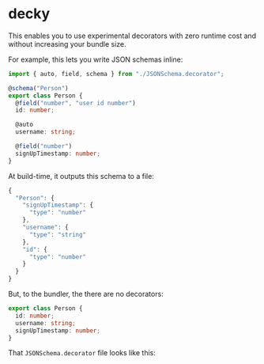 # decky

This enables you to use experimental decorators with zero runtime cost and without increasing your bundle size.

For example, this lets you write JSON schemas inline:

```ts
import { auto, field, schema } from "./JSONSchema.decorator";

@schema("Person")
export class Person {
  @field("number", "user id number")
  id: number;

  @auto
  username: string;

  @field("number")
  signUpTimestamp: number;
}
```

At build-time, it outputs this schema to a file:

```ts
{
  "Person": {
    "signUpTimestamp": {
      "type": "number"
    },
    "username": {
      "type": "string"
    },
    "id": {
      "type": "number"
    }
  }
}
```

But, to the bundler, the there are no decorators:

```ts
export class Person {
  id: number;
  username: string;
  signUpTimestamp: number;
}
```

That `JSONSchema.decorator` file looks like this:

